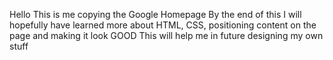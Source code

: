 Hello
This is me copying the Google Homepage
By the end of this I will hopefully have learned more about HTML, CSS, positioning content on the page and making it look GOOD
This will help me in future designing my own stuff